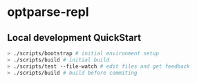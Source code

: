 # optparse-repl

## Local development QuickStart

```sh
> ./scripts/bootstrap # initial environment setup
> ./scripts/build # initial build
> ./scripts/test --file-watch # edit files and get feedback
> ./scripts/build # build before commiting
```
